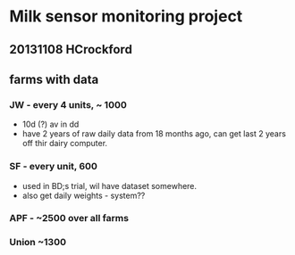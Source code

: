 # Milk sensor monitoring project
## 20131108 HCrockford

## farms with data
### JW - every 4 units, ~ 1000
- 10d (?) av in dd
- have 2 years of raw daily data from 18  months ago, can get last 2 years off thir dairy computer.

### SF - every unit, 600
- used in BD;s trial, wil have dataset somewhere.
- also get daily weights - system??

### APF - ~2500 over all farms

### Union ~1300

